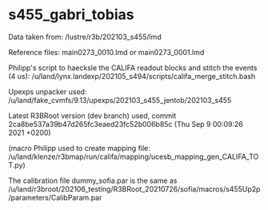 # s455_gabri_tobias

Data taken from:
/lustre/r3b/202103_s455/lmd

Reference files:
main0273_0010.lmd or main0273_0001.lmd

Philipp's script to haecksle the CALIFA readout blocks and stitch the events (4 us):
/u/land/lynx.landexp/202105_s494/scripts/califa_merge_stitch.bash

Upexps unpacker used:
/u/land/fake_cvmfs/9.13/upexps/202103_s455_jentob/202103_s455

Latest R3BRoot version (dev branch) used, commit 2ca8be537a39b47d265fc3eaed23fc52b006b85c (Thu Sep 9 00:09:26 2021 +0200)



(macro Philipp used to create mapping file: /u/land/klenze/r3bmap/run/califa/mapping/ucesb_mapping_gen_CALIFA_TOT.py)


The calibration file dummy_sofia.par is the same as /u/land/r3broot/202106_testing/R3BRoot_20210726/sofia/macros/s455Up2p/parameters/CalibParam.par
